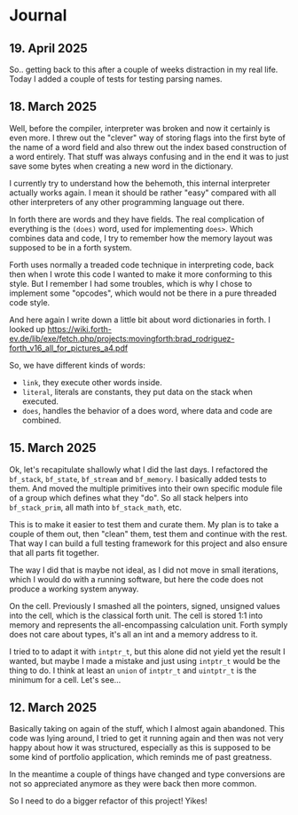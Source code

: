# Journal

## 19. April 2025

So.. getting back to this after a couple of weeks distraction in my real life.
Today I added a couple of tests for testing parsing names.

## 18. March 2025

Well, before the compiler, interpreter was broken and now it certainly is even more.
I threw out the "clever" way of storing flags into the first byte of the name
of a word field and also threw out the index based construction of a word
entirely. That stuff was always confusing and in the end it was to just
save some bytes when creating a new word in the dictionary.

I currently try to understand how the behemoth, this internal interpreter
actually works again. I mean it should be rather "easy" compared with
all other interpreters of any other programming language out there.

In forth there are words and they have fields. The real complication
of everything is the `(does)` word, used for implementing `does>`.
Which combines data and code, I try to remember how the memory layout
was supposed to be in a forth system.

Forth uses normally a treaded code technique in interpreting code,
back then when I wrote this code I wanted to make it more conforming to
this style. But I remember I had some troubles, which is why I chose to
implement some "opcodes", which would not be there in a pure threaded code
style.

And here again I write down a little bit about word dictionaries in
forth. I looked up https://wiki.forth-ev.de/lib/exe/fetch.php/projects:movingforth:brad_rodriguez-forth_v16_all_for_pictures_a4.pdf

So, we have different kinds of words:

- `link`, they execute other words inside.
- `literal`, literals are constants, they put data on the stack when executed.
- `does`, handles the behavior of a does word, where data and code are combined.

## 15. March 2025

Ok, let's recapitulate shallowly what I did the last days. I refactored the
`bf_stack`, `bf_state`, `bf_stream` and `bf_memory`. I basically added tests
to them. And moved the multiple primitives into their own specific module
file of a group which defines what they "do". So all stack helpers into `bf_stack_prim`,
all math into `bf_stack_math`, etc.

This is to make it easier to test them and curate them. My plan is to take a couple
of them out, then "clean" them, test them and continue with the rest. That way
I can build a full testing framework for this project and also ensure that all
parts fit together.

The way I did that is maybe not ideal, as I did not move in small iterations, which
I would do with a running software, but here the code does not produce a working system
anyway.

On the cell. Previously I smashed all the pointers, signed, unsigned values into the
cell, which is the classical forth unit. The cell is stored 1:1 into memory and represents
the all-encompassing calculation unit. Forth symply does not care about types, it's
all an int and a memory address to it.

I tried to to adapt it with `intptr_t`, but this alone did not yield yet the result I wanted,
but maybe I made a mistake and just using `intptr_t` would be the thing to do. I think
at least an `union` of `intptr_t` and `uintptr_t` is the minimum for a cell. Let's see...

## 12. March 2025

Basically taking on again of the stuff, which I almost again abandoned.
This code was lying around, I tried to get it running again and then was not very happy
about how it was structured, especially as this is supposed to be some kind of portfolio
application, which reminds me of past greatness.

In the meantime a couple of things have changed and type conversions are not so appreciated
anymore as they were back then more common.

So I need to do a bigger refactor of this project! Yikes!
